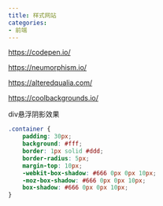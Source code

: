 ```yaml
---
title: 样式网站
categories:
- 前端
---
```

https://codepen.io/

https://neumorphism.io/

https://alteredqualia.com/

https://coolbackgrounds.io/



div悬浮阴影效果
```css
.container {
    padding: 30px;
    background: #fff;
    border: 1px solid #ddd;
    border-radius: 5px;
    margin-top: 10px;
    -webkit-box-shadow: #666 0px 0px 10px;
    -moz-box-shadow: #666 0px 0px 10px;
    box-shadow: #666 0px 0px 10px;
}
```
